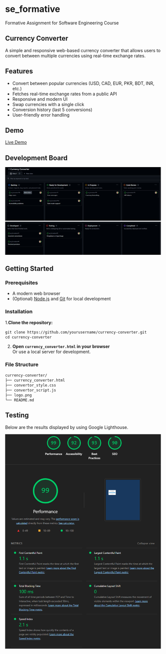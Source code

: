 # se_formative
Formative Assignment for Software Engineering Course

## Currency Converter

A simple and responsive web-based currency converter that allows users to convert between multiple currencies using real-time exchange rates.

## Features

- Convert between popular currencies (USD, CAD, EUR, PKR, BDT, INR, etc.)
- Fetches real-time exchange rates from a public API
- Responsive and modern UI
- Swap currencies with a single click
- Conversion history (last 5 conversions)
- User-friendly error handling

## Demo

[Live Demo](http://127.0.0.1:5500/currency_converter.html)

## Development Board
![Kanban Board](mid_dev1.png)
![Kanban Board](mid_dev2.png)

## Getting Started

### Prerequisites

- A modern web browser
- (Optional) [Node.js](https://nodejs.org/) and [Git](https://git-scm.com/) for local development

### Installation

1.**Clone the repository:**
   ```
   git clone https://github.com/yourusername/currency-converter.git
   cd currency-converter
   ```
2. **Open `currency_converter.html` in your browser**  
   Or use a local server for development.

### File Structure

```
currency-converter/
├── currency_converter.html
├── convertor_style.css
├── convertor_script.js
├── logo.png
└── README.md
```


## Testing

Below are the results displayed by using Google Lighthouse.

![Lighthouse Results](lighthouse_results.png)

